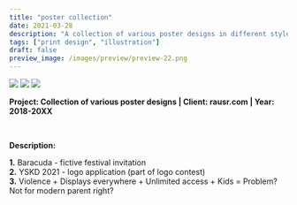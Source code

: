 ```yaml
---
title: "poster collection"
date: 2021-03-28
description: "A collection of various poster designs in different styles and techniques."
tags: ["print design", "illustration"]
draft: false
preview_image: /images/preview/preview-22.png
---
```




<div class="col-adapt-single col">

<img class="my-2" src="/images/poster-collection/poster-collection-baracuda-1.jpg">

<img class="my-2" src="/images/poster-collection/poster-collection-yskd-1.jpg">

<img class="my-2" src="/images/poster-collection/poster-collection-hctnt-1.jpg">

</div>



<div class="col-adapt-single col" style="margin-bottom: 5rem !important;">

	
**Project: Collection of various poster designs | Client: rausr.com | Year: 2018-20XX**

<br>

**Description:**
<br>

**1.** Baracuda - fictive festival invitation<br>
**2.** YSKD 2021 - logo application (part of logo contest)<br>
**3.** Violence + Displays everywhere + Unlimited access + Kids = Problem? Not for modern parent right?<br>

</div>

